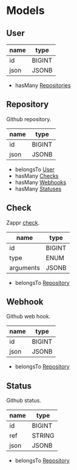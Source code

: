 # Models

## User

|name          |type   |
|--------------|-------|
|id            |BIGINT |
|json          |JSONB  |

* hasMany [Repositories](#repository)

## Repository

Github repository.

|name          |type   |
|--------------|-------|
|id            |BIGINT |
|json          |JSONB  |

* belongsTo [User](#user)
* hasMany [Checks](#check)
* hasMany [Webhooks](#webhook)
* hasMany [Statuses](#status)

## Check

Zappr [check](checks.md).

|name          |type   |
|--------------|-------|
|id            |BIGINT |
|type          |ENUM   |
|arguments     |JSONB  |

* belongsTo [Repository](#repository)

## Webhook

Github web hook.

|name          |type   |
|--------------|-------|
|id            |BIGINT |
|json          |JSONB  |

* belongsTo [Repository](#repository)

## Status

Github status.

|name          |type   |
|--------------|-------|
|id            |BIGINT |
|ref           |STRING |
|json          |JSONB  |

* belongsTo [Repository](#repository)
